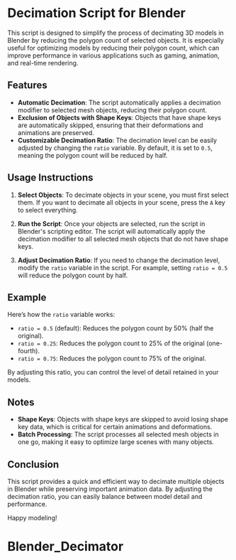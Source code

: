 # Decimation Script for Blender

This script is designed to simplify the process of decimating 3D models in Blender by reducing the polygon count of selected objects. It is especially useful for optimizing models by reducing their polygon count, which can improve performance in various applications such as gaming, animation, and real-time rendering.

## Features

- **Automatic Decimation**: The script automatically applies a decimation modifier to selected mesh objects, reducing their polygon count.
- **Exclusion of Objects with Shape Keys**: Objects that have shape keys are automatically skipped, ensuring that their deformations and animations are preserved.
- **Customizable Decimation Ratio**: The decimation level can be easily adjusted by changing the `ratio` variable. By default, it is set to `0.5`, meaning the polygon count will be reduced by half.

## Usage Instructions

1. **Select Objects**: To decimate objects in your scene, you must first select them. If you want to decimate all objects in your scene, press the `A` key to select everything.

2. **Run the Script**: Once your objects are selected, run the script in Blender's scripting editor. The script will automatically apply the decimation modifier to all selected mesh objects that do not have shape keys.

3. **Adjust Decimation Ratio**: If you need to change the decimation level, modify the `ratio` variable in the script. For example, setting `ratio = 0.5` will reduce the polygon count by half.

## Example

Here’s how the `ratio` variable works:
- `ratio = 0.5` (default): Reduces the polygon count by 50% (half the original).
- `ratio = 0.25`: Reduces the polygon count to 25% of the original (one-fourth).
- `ratio = 0.75`: Reduces the polygon count to 75% of the original.

By adjusting this ratio, you can control the level of detail retained in your models.

## Notes

- **Shape Keys**: Objects with shape keys are skipped to avoid losing shape key data, which is critical for certain animations and deformations.
- **Batch Processing**: The script processes all selected mesh objects in one go, making it easy to optimize large scenes with many objects.

## Conclusion

This script provides a quick and efficient way to decimate multiple objects in Blender while preserving important animation data. By adjusting the decimation ratio, you can easily balance between model detail and performance.

Happy modeling!
# Blender_Decimator
